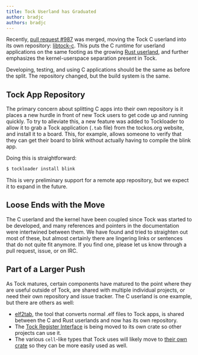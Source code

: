 ```yaml
---
title: Tock Userland has Graduated
author: bradjc
authors: bradjc
---
```


Recently, [pull request #987](https://github.com/tock/tock/pull/987) was merged,
moving the Tock C userland into its own repository:
[libtock-c](https://github.com/tock/libtock-c). This puts the C runtime for
userland applications on the same footing as the growing [Rust
userland](https://github.com/tock/libtock-rs), and further emphasizes the
kernel-userspace separation present in Tock.

Developing, testing, and using C applications should be the same as before the
split. The repository changed, but the build system is the same.


Tock App Repository
-------------------

The primary concern about splitting C apps into their own repository is it
places a new hurdle in front of new Tock users to get code up and running
quickly. To try to alleviate this, a new feature was added to Tockloader to
allow it to grab a Tock application (`.tab` file) from the tockos.org website,
and install it to a board. This, for example, allows someone to verify that they
can get their board to blink without actually having to compile the blink app.

Doing this is straightforward:

```bash
$ tockloader install blink
```

This is very preliminary support for a remote app repository, but we expect it
to expand in the future.


Loose Ends with the Move
------------------------

The C userland and the kernel have been coupled since Tock was started to be
developed, and many references and pointers in the documentation were
intertwined between them. We have found and tried to straighten out most of
these, but almost certainly there are lingering links or sentences that do not
quite fit anymore. If you find one, please let us know through a pull request,
issue, or on IRC.


Part of a Larger Push
---------------------

As Tock matures, certain components have matured to the point where they are
useful outside of Tock, are shared with multiple individual projects, or need
their own repository and issue tracker. The C userland is one example, but there
are others as well:

- [elf2tab](https://github.com/tock/elf2tab), the tool that converts normal .elf
  files to Tock apps, is shared between the C and Rust userlands and now has its
  own repository.
- The [Tock Register Interface](https://github.com/tock/tock/pull/984) is being
  moved to its own crate so other projects can use it.
- The various `cell`-like types that Tock uses will likely move to [their own
  crate](https://github.com/tock/tock/issues/986) so they can be more easily
  used as well.

